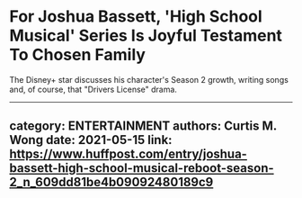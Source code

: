 # For Joshua Bassett, 'High School Musical' Series Is Joyful Testament To Chosen Family

The Disney+ star discusses his character's Season 2 growth, writing songs and, of course, that "Drivers License" drama.

---
category: ENTERTAINMENT
authors: Curtis M. Wong
date: 2021-05-15
link: https://www.huffpost.com/entry/joshua-bassett-high-school-musical-reboot-season-2_n_609dd81be4b09092480189c9
---
